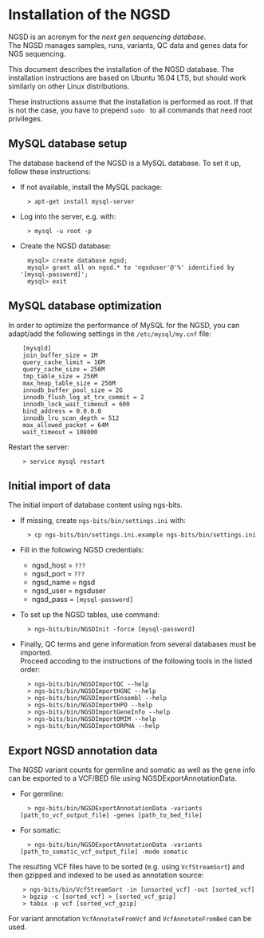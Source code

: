 # Installation of the NGSD

NGSD is an acronym for the *next gen sequencing database*.  
The NGSD manages samples, runs, variants, QC data and genes data for NGS sequencing.

This document describes the installation of the NGSD database.
The installation instructions are based on Ubuntu 16.04 LTS, but should work similarly on other Linux distributions.

These instructions assume that the installation is performed as root. If that is not the case, you have to prepend `sudo ` to all commands that need root privileges. 

## MySQL database setup

The database backend of the NGSD is a MySQL database. To set it up, follow these instructions:

* If not available, install the MySQL package:

		> apt-get install mysql-server

* Log into the server, e.g. with:

		> mysql -u root -p

* Create the NGSD database:

		mysql> create database ngsd;
		mysql> grant all on ngsd.* to 'ngsduser'@'%' identified by '[mysql-password]';
		mysql> exit

## MySQL database optimization

In order to optimize the performance of MySQL for the NGSD, you can adapt/add the following settings in the `/etc/mysql/my.cnf` file:

		[mysqld]
		join_buffer_size = 1M
		query_cache_limit = 16M
		query_cache_size = 256M
		tmp_table_size = 256M
		max_heap_table_size = 256M
		innodb_buffer_pool_size = 2G
		innodb_flush_log_at_trx_commit = 2
		innodb_lock_wait_timeout = 600
		bind_address = 0.0.0.0
		innodb_lru_scan_depth = 512
		max_allowed_packet = 64M
		wait_timeout = 108000


Restart the server:

		> service mysql restart

## Initial import of data

The initial import of database content using ngs-bits.

* If missing, create `ngs-bits/bin/settings.ini` with:

		> cp ngs-bits/bin/settings.ini.example ngs-bits/bin/settings.ini

* Fill in the following NGSD credentials:
	* ngsd_host = `???`
	* ngsd_port = `???`
	* ngsd_name = ngsd
	* ngsd_user = ngsduser
	* ngsd_pass = `[mysql-password]`

* To set up the NGSD tables, use command:

		> ngs-bits/bin/NGSDInit -force [mysql-password]

* Finally, QC terms and gene information from several databases must be imported.  
  Proceed accoding to the instructions of the following tools in the listed order:
	
		> ngs-bits/bin/NGSDImportQC --help
		> ngs-bits/bin/NGSDImportHGNC --help
		> ngs-bits/bin/NGSDImportEnsembl --help
		> ngs-bits/bin/NGSDImportHPO --help
		> ngs-bits/bin/NGSDImportGeneInfo --help
		> ngs-bits/bin/NGSDImportOMIM --help
		> ngs-bits/bin/NGSDImportORPHA --help
		
## Export NGSD annotation data

The NGSD variant counts for germline and somatic as well as the gene info can be exported to a VCF/BED file using NGSDExportAnnotationData. 

* For germline:

		> ngs-bits/bin/NGSDExportAnnotationData -variants [path_to_vcf_output_file] -genes [path_to_bed_file]
* For somatic:

		> ngs-bits/bin/NGSDExportAnnotationData -variants [path_to_somatic_vcf_output_file] -mode somatic
		
The resulting VCF files have to be sorted (e.g. using `VcfStreamSort`) and then gzipped and indexed to be used as annotation source:

		> ngs-bits/bin/VcfStreamSort -in [unsorted_vcf] -out [sorted_vcf]
		> bgzip -c [sorted_vcf] > [sorted_vcf_gzip]
		> tabix -p vcf [sorted_vcf_gzip]
		
For variant annotation `VcfAnnotateFromVcf` and `VcfAnnotateFromBed` can be used. 




















